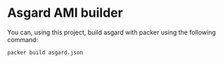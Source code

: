 Asgard AMI builder
==================

You can, using this project, build asgard with packer using the following command:

```bash
packer build asgard.json
```
